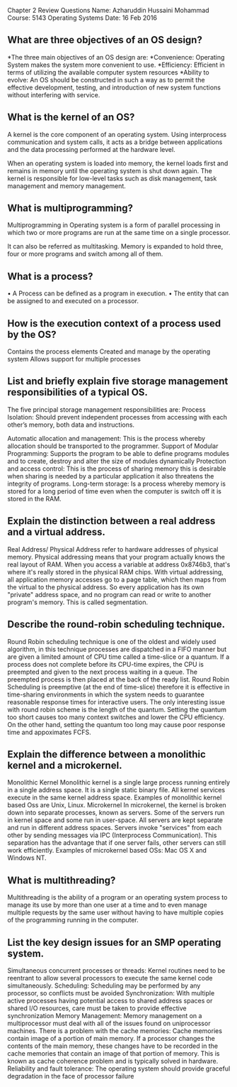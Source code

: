 

Chapter 2 Review Questions
Name: Azharuddin Hussaini Mohammad
Course: 5143 Operating Systems
Date: 16 Feb 2016

## What are three objectives of an OS design?
*The three main objectives of an OS design are:
*Convenience: Operating System makes the system more convenient to use.
*Efficiency: Efficient in terms of utilizing the available computer system resources
*Ability to evolve: An OS should be constructed in such a way as to permit the effective development, testing, and introduction of new                     system functions without interfering with service.

## What is the kernel of an OS?
A kernel is the core component of an operating system. Using interprocess communication and system calls, it acts as a bridge between applications and the data processing performed at the hardware level.

When an operating system is loaded into memory, the kernel loads first and remains in memory until the operating system is shut down again. The kernel is responsible for low-level tasks such as disk management, task management and memory management.

## What is multiprogramming?
Multiprogramming in Operating system is a form of parallel processing in which two or more programs are run at the same time on a single processor.

It can also be referred as multitasking.
Memory is expanded to hold three, four or more programs and switch among all of them.

## What is a process?
•	A Process can be defined as a program in execution.
•	The entity that can be assigned to and executed on a processor.

##	How is the execution context of a process used by the OS?
Contains the process elements
Created and manage by the operating system
Allows support for multiple processes

## List and briefly explain five storage management responsibilities of a typical OS.
The five principal storage management responsibilities are:
Process Isolation: Should prevent independent processes from accessing with each other’s memory, both data and instructions.

Automatic allocation and management: This is the process whereby allocation should be transported to the programmer.
Support of Modular Programming: Supports the program to be able to define programs modules and to create, destroy and alter the size of modules dynamically
Protection and access control: This is the process of sharing memory this is desirable when sharing is needed by a particular application it also threatens the integrity of programs.
Long-term storage: Is a process whereby memory is stored for a long period of time even when the computer is switch off it is stored in the RAM.

## Explain the distinction between a real address and a virtual address.
Real Address/ Physical Address refer to hardware addresses of physical memory.
Physical addressing means that your program actually knows the real layout of RAM. When you access a variable at address 0x8746b3, that's where it's really stored in the physical RAM chips.
With virtual addressing, all application memory accesses go to a page table, which then maps from the virtual to the physical address. So every application has its own "private" address space, and no program can read or write to another program's memory. This is called segmentation.

## Describe the round-robin scheduling technique.
Round Robin scheduling technique is one of the oldest and widely used algorithm, in this technique processes are dispatched in a FIFO manner but are given a limited amount of CPU time called a time-slice or a quantum.
If a process does not complete before its CPU-time expires, the CPU is preempted and given to the next process waiting in a queue. The preempted process is then placed at the back of the ready list.
Round Robin Scheduling is preemptive (at the end of time-slice) therefore it is effective in time-sharing environments in which the system needs to guarantee reasonable response times for interactive users.
The only interesting issue with round robin scheme is the length of the quantum. Setting the quantum too short causes too many context switches and lower the CPU efficiency. On the other hand, setting the quantum too long may cause poor response time and appoximates FCFS.

## Explain the difference between a monolithic kernel and a microkernel.
Monolithic Kernel
Monolithic kernel is a single large process running entirely in a single address space.
It is a single static binary file. All kernel services execute in the same kernel address space. 
Examples of monolithic kernel based Oss are Unix, Linux.
Microkernel
In microkernel, the kernel is broken down into separate processes, known as servers. 
Some of the servers run in kernel space and some run in user-space. All servers are kept separate and run in different address spaces. Servers invoke "services" from each other by sending messages via IPC (Interprocess Communication). This separation has the advantage that if one server fails, other servers can still work efficiently. 
Examples of microkernel based OSs: Mac OS X and Windows NT.

## What is multithreading?
Multithreading is the ability of a program or an operating system process to manage its use by more than one user at a time and to even manage multiple requests by the same user without having to have multiple copies of the programming running in the computer.


##	List the key design issues for an SMP operating system.
Simultaneous concurrent processes or threads: Kernel routines need to be reentrant to allow several processors to execute the same kernel code simultaneously.
Scheduling: Scheduling may be performed by any processor, so conflicts must be avoided
Synchronization: With multiple active processes having potential access to shared address spaces or shared I/O resources, care must be taken to provide effective synchronization
Memory Management: Memory management on a multiprocessor must deal with all of the issues found on uniprocessor machines. There is a problem with the cache memories: Cache memories contain image of a portion of main memory. If a processor changes the contents of the main memory, these changes have to be recorded in the cache memories that contain an image of that portion of memory. This is known as cache coherence problem and is typically solved in hardware.
Reliability and fault tolerance: The operating system should provide graceful degradation in the face of processor failure
